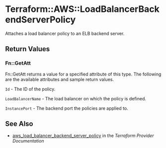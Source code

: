 # Terraform::AWS::LoadBalancerBackendServerPolicy

Attaches a load balancer policy to an ELB backend server.

## Return Values

### Fn::GetAtt

Fn::GetAtt returns a value for a specified attribute of this type. The following are the available attributes and sample return values.

`Id` - The ID of the policy.

`LoadBalancerName` - The load balancer on which the policy is defined.

`InstancePort` - The backend port the policies are applied to.

## See Also

* [aws_load_balancer_backend_server_policy](https://www.terraform.io/docs/providers/aws/r/load_balancer_backend_server_policy.html) in the _Terraform Provider Documentation_
